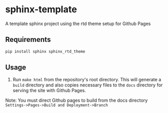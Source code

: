 # sphinx-template

A template sphinx project using the rtd theme setup for Github Pages

## Requirements
``` bash
pip install sphinx sphinx_rtd_theme
```

## Usage

1. Run `make html` from the repository's root directory. This will generate a `build` directory and also copies necessary files to the `docs` directory for serving the site with Github Pages.

Note: You must direct Github pages to build from the docs directory 
`Settings->Pages->Build and Deployment->Branch`
